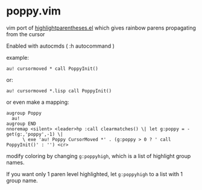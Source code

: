 # poppy.vim
vim port of [highlightparentheses.el](https://github.com/tsdh/highlight-parentheses.el) which gives rainbow parens propagating from the cursor

Enabled with autocmds ( :h autocommand )

example:

`au! cursormoved * call PoppyInit()`

or:

`au! cursormoved *.lisp call PoppyInit()`

or even make a mapping:

```
augroup Poppy
  au!
augroup END
nnoremap <silent> <leader>hp :call clearmatches() \| let g:poppy = -get(g:,'poppy',-1) \|
      \ exe 'au! Poppy CursorMoved *' . (g:poppy > 0 ? ' call PoppyInit()' : '') <cr>
```

modify coloring by changing `g:poppyhigh`, which is a list of highlight group names. 

If you want only 1 paren level highlighted, let `g:poppyhigh` to a list with 1 group name.
